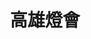 ---
title: '高雄燈會'
type: '戶外型LED、造型頂棚'
pictures: '["https://raw.githubusercontent.com/chyushya/cms-content/main/content/resources/images/1651124805604-1024-640-06.jpg","https://raw.githubusercontent.com/chyushya/cms-content/main/content/resources/images/1651124805714-1024-640-14.jpg"]'
---